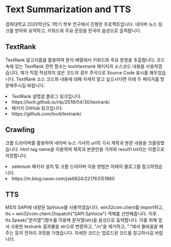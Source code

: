 # Text Summarization and TTS
경희대학교 2020학년도 1학기 학부 연구에서 진행한 프로젝트입니다. 네이버 뉴스 링크를 받아와 요약하고, 키워드와 주요 문장을 한국어 음성으로 출력합니다.


## TextRank
TextRank 알고리즘을 활용하여 문자 배열에서 키워드와 주요 문장을 추출합니다.
코드 속에 있는 TextRank 관련 함수는 lovit/textrank 패키지의 소스코드 내용을 사용하였습니다.
제가 직접 작성하지 않은 코드의 경우 주석으로 Source Code 표시를 해두었습니다.
TextRank 소스 코드와 내용에 대해 자세히 알고 싶으시다면 아래 두 페이지를 방문해주시길 바랍니다.

<li>TextRank 설명글 블로그 링크입니다.<li>
https://lovit.github.io/nlp/2019/04/30/textrank/

<li>패키지 GitHub 링크입니다.<li>
https://github.com/lovit/textrank/


## Crawling
크롬 드라이버를 활용하여 네이버 뉴스 기사의 url의 기사 제목과 본문 내용을 크롤링했습니다.
html tag name을 이용하여 제목과 본문만을 가져와 result1.txt라는 이름으로 저장합니다.

<li>selenium 패키지 설치 및 크롬 드라이버 이용 방법은 아래의 블로그를 참고하였습니다.<li>
https://m.blog.naver.com/jsk6824/221763151860


## TTS
MS의 SAPI에 내장된 SpVoice를 사용하였습니다.
win32com.client를 import하고, tts = win32com.client.Dispatch("SAPI.SpVoice") 객체를 선언해줍니다.
이후 tts.Speak("문자열")함수를 이용해 문자열(str)을 음성으로 출력합니다.
이를 위해 앞서 사용한 textrank 결과물을 str으로 변환하고, "/n"을 제거하고, "."에서 줄바꿈을 해주는 등의 전처리 과정을 거쳤습니다.
자세한 코드는 업로드된 코드를 참고하시길 바랍니다.

